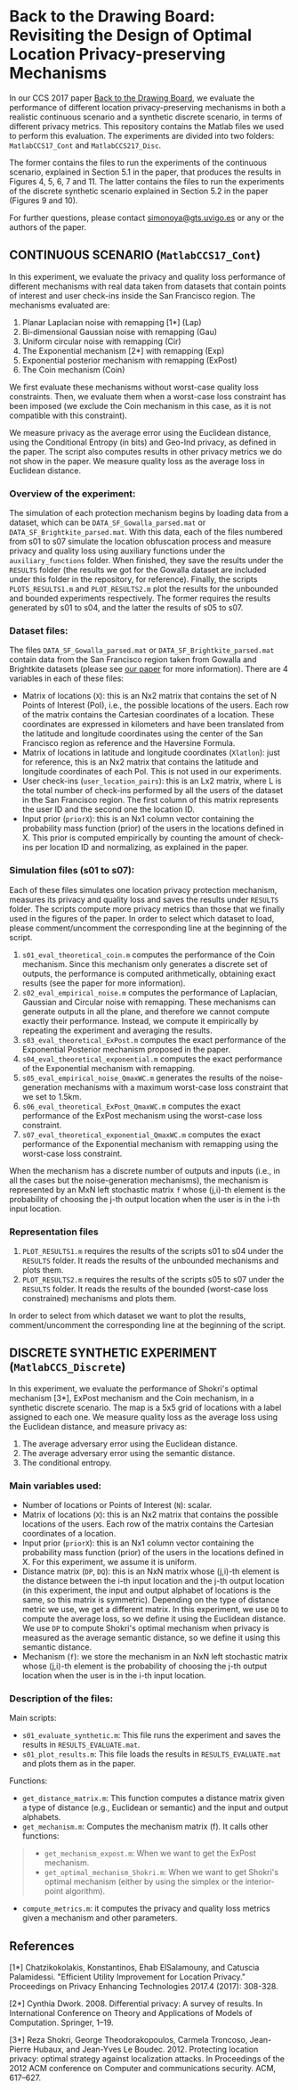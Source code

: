 # Back to the Drawing Board: Revisiting the Design of Optimal Location Privacy-preserving Mechanisms

In our CCS 2017 paper [Back to the Drawing Board](https://arxiv.org/pdf/1705.08779.pdf), we evaluate the performance of different location privacy-preserving mechanisms in both a realistic continuous scenario and a synthetic discrete scenario, in terms of different privacy metrics. This repository contains the Matlab files we used to perform this evaluation. The experiments are divided into two folders: `MatlabCCS17_Cont` and `MatlabCCS217_Disc`.

The former contains the files to run the experiments of the continuous scenario, explained in Section 5.1 in the paper, that produces the results in Figures 4, 5, 6, 7 and 11. The latter contains the files to run the experiments of the discrete synthetic scenario explained in Section 5.2 in the paper (Figures 9 and 10).

For further questions, please contact simonoya@gts.uvigo.es or any or the authors of the paper.

## CONTINUOUS SCENARIO (`MatlabCCS17_Cont`)

In this experiment, we evaluate the privacy and quality loss performance of different mechanisms with real data taken from datasets that contain points of interest and user check-ins inside the San Francisco region. The mechanisms evaluated are:
1. Planar Laplacian noise with remapping [1*] (Lap)
2. Bi-dimensional Gaussian noise with remapping (Gau)
3. Uniform circular noise with remapping (Cir)
4. The Exponential mechanism [2*] with remapping (Exp)
5. Exponential posterior mechanism with remapping (ExPost)
6. The Coin mechanism (Coin)

We first evaluate these mechanisms without worst-case quality loss constraints. Then, we evaluate them when a worst-case loss constraint has been imposed (we exclude the Coin mechanism in this case, as it is not compatible with this constraint).

We measure privacy as the average error using the Euclidean distance, using the Conditional Entropy (in bits) and Geo-Ind privacy, as defined in the paper. The script also computes results in other privacy metrics we do not show in the paper. We measure quality loss as the average loss in Euclidean distance.

### Overview of the experiment:
The simulation of each protection mechanism begins by loading data from a dataset, which can be `DATA_SF_Gowalla_parsed.mat` or `DATA_SF_Brightkite_parsed.mat`. With this data, each of the files numbered from s01 to s07 simulate the location obfuscation process and measure privacy and quality loss using auxiliary functions under the `auxiliary_functions` folder. When finished, they save the results under the `RESULTS` folder (the results we got for the Gowalla dataset are included under this folder in the repository, for reference). Finally, the scripts `PLOTS_RESULTS1.m` and `PLOT_RESULTS2.m` plot the results for the unbounded and bounded experiments respectively. The former requires the results generated by s01 to s04, and the latter the results of s05 to s07.

### Dataset files:
The files `DATA_SF_Gowalla_parsed.mat` or `DATA_SF_Brightkite_parsed.mat` contain data from the San Francisco region taken from Gowalla and Brightkite datasets (please see [our paper](https://arxiv.org/pdf/1705.08779.pdf) for more information). There are 4 variables in each of these files:
- Matrix of locations (`X`): this is an Nx2 matrix that contains the set of N Points of Interest (PoI), i.e., the possible locations of the users. Each row of the matrix contains the Cartesian coordinates of a location. These coordinates are expressed in kilometers and have been translated from the latitude and longitude coordinates using the center of the San Francisco region as reference and the Haversine Formula.
- Matrix of locations in latitude and longitude coordinates (`Xlatlon`): just for reference, this is an Nx2 matrix that contains the latitude and longitude coordinates of each PoI. This is not used in our experiments.
- User check-ins (`user_location_pairs`): this is an Lx2 matrix, where L is the total number of check-ins performed by all the users of the dataset in the San Francisco region. The first column of this matrix represents the user ID and the second one the location ID.
- Input prior (`priorX`): this is an Nx1 column vector containing the probability mass function (prior) of the users in the locations defined in X. This prior is computed empirically by counting the amount of check-ins per location ID and normalizing, as explained in the paper.

### Simulation files (s01 to s07):
Each of these files simulates one location privacy protection mechanism, measures its privacy and quality loss and saves the results under `RESULTS` folder. The scripts compute more privacy metrics than those that we finally used in the figures of the paper. In order to select which dataset to load, please comment/uncomment the corresponding line at the beginning of the script.
1. `s01_eval_theoretical_coin.m` computes the performance of the Coin mechanism. Since this mechanism only generates a discrete set of outputs, the performance is computed arithmetically, obtaining exact results (see the paper for more information).
2. `s02_eval_empirical_noise.m` computes the performance of Laplacian, Gaussian and Circular noise with remapping. These mechanisms can generate outputs in all the plane, and therefore we cannot compute exactly their performance. Instead, we compute it empirically by repeating the experiment and averaging the results.
3. `s03_eval_theoretical_ExPost.m` computes the exact performance of the Exponential Posterior mechanism proposed in the paper.
4. `s04_eval_theoretical_exponential.m` computes the exact performance of the Exponential mechanism with remapping.
5. `s05_eval_empirical_noise_QmaxWC.m` generates the results of the noise-generation mechanisms with a maximum worst-case loss constraint that we set to 1.5km.
6. `s06_eval_theoretical_ExPost_QmaxWC.m` computes the exact performance of the ExPost mechanism using the worst-case loss constraint.
7. `s07_eval_theoretical_exponential_QmaxWC.m` computes the exact performance of the Exponential mechanism with remapping using the worst-case loss constraint.

When the mechanism has a discrete number of outputs and inputs (i.e., in all the cases but the noise-generation mechanisms), the mechanism is represented by an MxN left stochastic matrix `f` whose (j,i)-th element is the probability of choosing the j-th output location when the user is in the i-th input location.

### Representation files
1. `PLOT_RESULTS1.m` requires the results of the scripts s01 to s04 under the `RESULTS` folder. It reads the results of the unbounded mechanisms and plots them.
2. `PLOT_RESULTS2.m` requires the results of the scripts s05 to s07 under the `RESULTS` folder. It reads the results of the bounded (worst-case loss constrained) mechanisms and plots them.

In order to select from which dataset we want to plot the results, comment/uncomment the corresponding line at the beginning of the script.


## DISCRETE SYNTHETIC EXPERIMENT (`MatlabCCS_Discrete`)

In this experiment, we evaluate the performance of Shokri's optimal mechanism [3*], ExPost mechanism and the Coin mechanism, in a synthetic discrete scenario. The map is a 5x5 grid of locations with a label assigned to each one. We measure quality loss as the average loss using the Euclidean distance, and measure privacy as:
1. The average adversary error using the Euclidean distance.
2. The average adversary error using the semantic distance.
3. The conditional entropy.

### Main variables used:
- Number of locations or Points of Interest (`N`): scalar.
- Matrix of locations (`X`): this is an Nx2 matrix that contains the possible locations of the users. Each row of the matrix contains the Cartesian coordinates of a location.
- Input prior (`priorX`): this is an Nx1 column vector containing the probability mass function (prior) of the users in the locations defined in X. For this experiment, we assume it is uniform.
- Distance matrix (`DP`, `DQ`): this is an NxN matrix whose (j,i)-th element is the distance between the i-th input location and the j-th output location (in this experiment, the input and output alphabet of locations is the same, so this matrix is symmetric). Depending on the type of distance metric we use, we get a different matrix. In this experiment, we use `DQ` to compute the average loss, so we define it using the Euclidean distance. We use `DP` to compute Shokri's optimal mechanism when privacy is measured as the average semantic distance, so we define it using this semantic distance.
- Mechanism (`f`): we store the mechanism in an NxN left stochastic matrix whose (j,i)-th element is the probability of choosing the j-th output location when the user is in the i-th input location.

### Description of the files:
Main scripts:
- `s01_evaluate_synthetic.m`: This file runs the experiment and saves the results in `RESULTS_EVALUATE.mat`.
- `s01_plot_results.m`: This file loads the results in `RESULTS_EVALUATE.mat` and plots them as in the paper.

Functions:
- `get_distance_matrix.m`: This function computes a distance matrix given a type of distance (e.g., Euclidean or semantic) and the input and output alphabets.
- `get_mechanism.m`: Computes the mechanism matrix (f). It calls other functions:
> - `get_mechanism_expost.m`: When we want to get the ExPost mechanism.
> - `get_optimal_mechanism_Shokri.m`: When we want to get Shokri's optimal mechanism (either by using the simplex or the interior-point algorithm).
- `compute_metrics.m`: it computes the privacy and quality loss metrics given a mechanism and other parameters.


## References
[1*] Chatzikokolakis, Konstantinos, Ehab ElSalamouny, and Catuscia Palamidessi. "Efficient Utility Improvement for Location Privacy." Proceedings on Privacy Enhancing Technologies 2017.4 (2017): 308-328.

[2*] Cynthia Dwork. 2008. Differential privacy: A survey of results. In International Conference on Theory and Applications of Models of Computation. Springer, 1–19.

[3*] Reza Shokri, George Theodorakopoulos, Carmela Troncoso, Jean-Pierre Hubaux, and Jean-Yves Le Boudec. 2012. Protecting location privacy: optimal strategy against localization attacks. In Proceedings of the 2012 ACM conference on Computer and communications security. ACM, 617–627.
